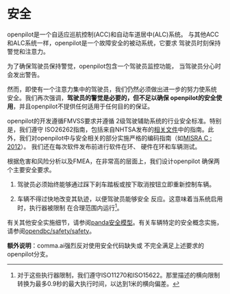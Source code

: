 # 安全

openpilot是一个自适应巡航控制(ACC)和自动车道居中(ALC)系统。
与其他ACC和ALC系统一样，openpilot是一个故障安全的被动系统，它要求
驾驶员时刻保持警觉和注意力。

为了确保驾驶员保持警觉，openpilot包含一个驾驶员监控功能，
当驾驶员分心时会发出警告。

然而，即使有一个注意力集中的驾驶员，我们仍然必须做出进一步的努力使系统
安全。我们再次强调，**驾驶员的警觉是必要的，但不足以确保
openpilot的安全使用**，并且openpilot不提供任何适用于任何目的的保证。

openpilot的开发遵循FMVSS要求并遵循
2级驾驶辅助系统的行业安全标准。特别是，我们遵守
ISO26262指南，包括来自NHTSA发布的[相关文件](https://www.nhtsa.gov/sites/nhtsa.dot.gov/files/documents/13498a_812_573_alcsystemreport.pdf)中的指南。此外，我们对openpilot中与安全相关的部分实施严格的编码指南（如[MISRA C : 2012](https://www.misra.org.uk/what-is-misra/)）。
我们还在每次软件发布前进行软件在环、
硬件在环和车辆测试。

根据危害和风险分析以及FMEA，在非常高的层面上，我们设计openpilot
确保两个主要安全要求。

1. 驾驶员必须始终能够通过踩下刹车踏板或按下取消按钮立即重新控制车辆。

2. 车辆不得过快地改变其轨迹，以便驾驶员能够安全
   反应。这意味着当系统启用时，执行器被限制
   在合理范围内运行[^1]。

有关其他安全实施细节，请参阅[panda安全模型](https://github.com/commaai/panda#safety-model)。有关车辆特定的安全概念实施，请参阅[opendbc/safety/safety](https://github.com/commaai/opendbc/tree/master/opendbc/safety/safety)。

**额外说明**：comma.ai强烈反对使用安全代码缺失或
  不完全满足上述要求的openpilot分支。

[^1]: 对于这些执行器限制，我们遵守ISO11270和ISO15622。那里描述的横向限制转换为最多0.9秒的最大执行时间，以达到1米的横向偏差。